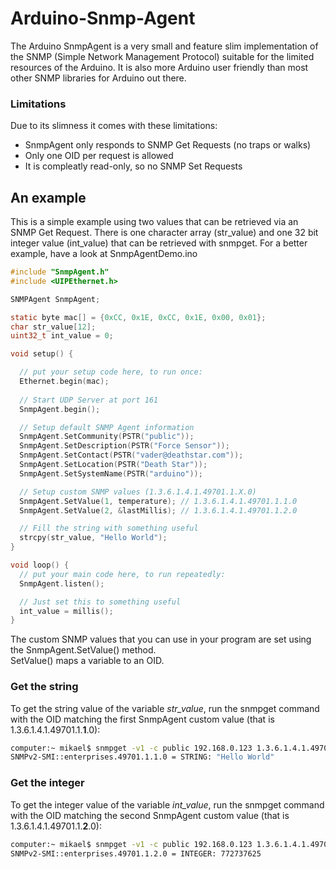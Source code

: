# Arduino-Snmp-Agent

The Arduino SnmpAgent is a very small and feature slim implementation of the SNMP (Simple Network Management Protocol) suitable for the limited resources of the Arduino. It is also more Arduino user friendly than most other SNMP libraries for Arduino out there.

### Limitations

Due to its slimness it comes with these limitations:

* SnmpAgent only responds to SNMP Get Requests (no traps or walks)
* Only one OID per request is allowed
* It is compleatly read-only, so no SNMP Set Requests

## An example

This is a simple example using two values that can be retrieved via an SNMP Get Request.
There is one character array (str_value) and one 32 bit integer value (int_value)
that can be retrieved with snmpget.
For a better example, have a look at SnmpAgentDemo.ino

```c
#include "SnmpAgent.h"
#include <UIPEthernet.h>

SNMPAgent SnmpAgent;

static byte mac[] = {0xCC, 0x1E, 0xCC, 0x1E, 0x00, 0x01};
char str_value[12];
uint32_t int_value = 0;

void setup() {

  // put your setup code here, to run once:
  Ethernet.begin(mac);
  
  // Start UDP Server at port 161
  SnmpAgent.begin();

  // Setup default SNMP Agent information
  SnmpAgent.SetCommunity(PSTR("public"));
  SnmpAgent.SetDescription(PSTR("Force Sensor"));
  SnmpAgent.SetContact(PSTR("vader@deathstar.com"));
  SnmpAgent.SetLocation(PSTR("Death Star"));
  SnmpAgent.SetSystemName(PSTR("arduino"));

  // Setup custom SNMP values (1.3.6.1.4.1.49701.1.X.0)
  SnmpAgent.SetValue(1, temperature); // 1.3.6.1.4.1.49701.1.1.0
  SnmpAgent.SetValue(2, &lastMillis); // 1.3.6.1.4.1.49701.1.2.0

  // Fill the string with something useful
  strcpy(str_value, "Hello World");
}

void loop() {
  // put your main code here, to run repeatedly:
  SnmpAgent.listen();

  // Just set this to something useful
  int_value = millis();
}
```

The custom SNMP values that you can use in your program are set using the SnmpAgent.SetValue() method.<br>
SetValue() maps a variable to an OID.

### Get the string

To get the string value of the variable *str_value*, run the snmpget command with the OID matching the first SnmpAgent custom value (that is 1.3.6.1.4.1.49701.1.**1**.0):

```bash
computer:~ mikael$ snmpget -v1 -c public 192.168.0.123 1.3.6.1.4.1.49701.1.1.0
SNMPv2-SMI::enterprises.49701.1.1.0 = STRING: "Hello World"
```
### Get the integer

To get the integer value of the variable *int_value*, run the snmpget command with the OID matching the second SnmpAgent custom value (that is 1.3.6.1.4.1.49701.1.**2**.0):

```bash
computer:~ mikael$ snmpget -v1 -c public 192.168.0.123 1.3.6.1.4.1.49701.1.2.0
SNMPv2-SMI::enterprises.49701.1.2.0 = INTEGER: 772737625
```
